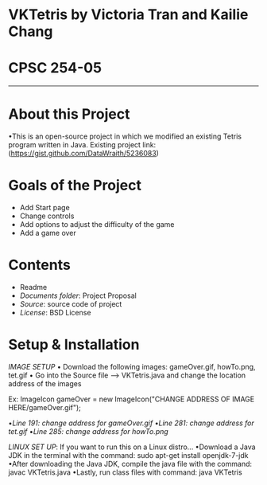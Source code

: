 # VKTetris by Victoria Tran and Kailie Chang
# CPSC 254-05
------------

# About this Project
•This is an open-source project in which we modified an existing Tetris program written in Java. Existing project link: (https://gist.github.com/DataWraith/5236083)

# Goals of the Project
- Add Start page
- Change controls
- Add options to adjust the difficulty of the game
- Add a game over

# Contents
- Readme
- *Documents folder*: Project Proposal
- *Source*: source code of project
- *License*: BSD License

# Setup & Installation
*IMAGE SETUP*
• Download the following images: gameOver.gif, howTo.png, tet.gif
• Go into the Source file --> VKTetris.java and change the location address of the images

Ex: ImageIcon gameOver = new ImageIcon("CHANGE ADDRESS OF IMAGE HERE/gameOver.gif");

•*Line 191: change address for gameOver.gif*
•*Line 281: change address for tet.gif*
•*Line 285: change address for howTo.png*

*LINUX SET UP*: If you want to run this on a Linux distro... 
•Download a Java JDK in the terminal with the command: 
sudo apt-get install openjdk-7-jdk
•After downloading the Java JDK, compile the java file with the command: javac VKTetris.java
•Lastly, run class files with command: java VKTetris
